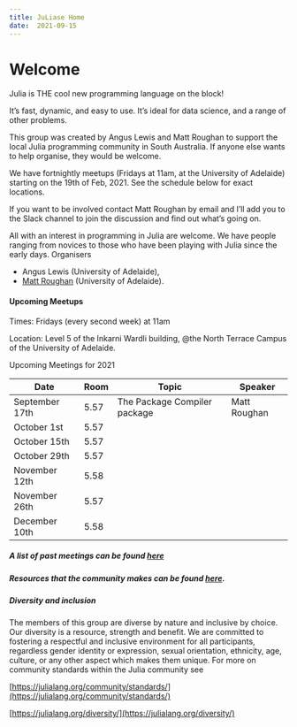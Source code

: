 ```yaml
---
title: JuLiase Home
date:  2021-09-15
---
```


# Welcome

Julia is THE cool new programming language on the block!

It’s fast, dynamic, and easy to use. It’s ideal for data science, and a range of other problems.

This group was created by Angus Lewis and Matt Roughan to support the local Julia programming community in South Australia. If anyone else wants to help organise, they would be welcome.

We have fortnightly meetups (Fridays at 11am, at the University of Adelaide) starting on the 19th of Feb, 2021. See the schedule below for exact locations.

If you want to be involved contact Matt Roughan by email and I’ll add you to the Slack channel to join the discussion and find out what’s going on.

All with an interest in programming in Julia are welcome. We have people ranging from novices to those who have been playing with Julia since the early days.
Organisers

+ Angus Lewis (University of Adelaide),
+ [Matt Roughan](https://roughan.info/) (University of Adelaide).

#### Upcoming Meetups

Times: Fridays (every second week) at 11am

Location: Level 5 of the Inkarni Wardli building, @the North Terrace Campus of the University of Adelaide.

Upcoming Meetings for 2021

| Date           | Room | Topic                        | Speaker      |
| -------------- | ---- | ---------------------------- | ------------ |
| September 17th | 5.57 | The Package Compiler package | Matt Roughan |
| October 1st    | 5.57 |                              |              |
| October 15th   | 5.57 |                              |              |
| October 29th   | 5.57 |                              |              |
| November 12th  | 5.58 |                              |              |
| November 26th  | 5.57 |                              |              |
| December 10th  | 5.58 |                              |              |

##### A list of past meetings can be found [here](old.html)

##### Resources that the community makes can be found [here](resources.html).

##### Diversity and inclusion

The members of this group are diverse by nature and inclusive by choice. Our diversity is a resource, strength and benefit. We are committed to fostering a respectful and inclusive environment for all participants, regardless gender identity or expression, sexual orientation, ethnicity, age, culture, or any other aspect which makes them unique. For more on community standards within the Julia community see

[https://julialang.org/community/standards/](https://julialang.org/community/standards/)

[https://julialang.org/diversity/](https://julialang.org/diversity/)


